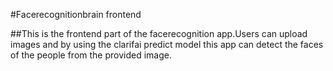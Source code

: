 #Facerecognitionbrain frontend

##This is the frontend part of the facerecognition app.Users can upload images and by using the clarifai predict model this app can detect the faces of the people from the provided image.
